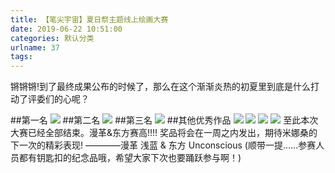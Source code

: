 ```yaml
---
title: 【笔尖宇宙】夏日祭主题线上绘画大赛
date: 2019-06-22 10:51:00
categories: 默认分类
urlname: 37
tags:
---
```

<!--markdown-->锵锵锵!到了最终成果公布的时候了，那么在这个渐渐炎热的初夏里到底是什么打动了评委们的心呢？
##第一名
![](https://pic1.superbed.cn/item/5d0e1adb451253d1782d0530.jpg)
##第二名
![](https://pic.superbed.cn/item/5d0e1adb451253d1782d0532.jpg)
##第三名
![](https://pic2.superbed.cn/item/5d0e1adb451253d1782d0534.jpg)
##其他优秀作品
![](https://pic.superbed.cn/item/5d0e1adb451253d1782d0536.jpg)
![](https://pic2.superbed.cn/item/5d0e1adb451253d1782d052e.jpg)
![](https://pic1.superbed.cn/item/5d0e1ade451253d1782d05e6.jpg)
![](https://pic1.superbed.cn/item/5d0e1ade451253d1782d05e4.jpg)
至此本次大赛已经全部结束。漫革&东方赛高!!!!
奖品将会在一周之内发出，期待米娜桑的下一次的精彩表现!
————漫革 浅蓝 & 东方 Unconscious
(顺带一提......参赛人员都有钥匙扣的纪念品哦，希望大家下次也要踊跃参与啊！)